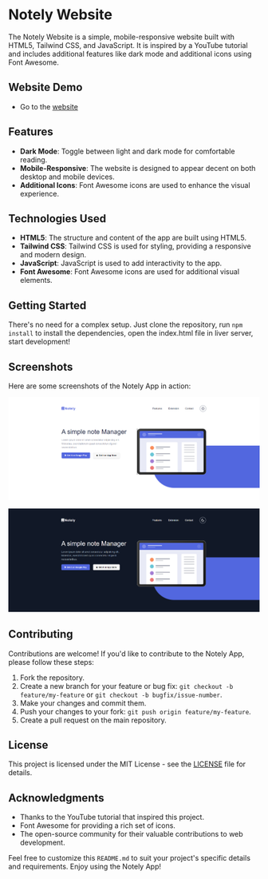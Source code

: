 # Notely Website

The Notely Website is a simple, mobile-responsive website built with HTML5, Tailwind CSS, and JavaScript. It is inspired by a YouTube tutorial and includes additional features like dark mode and additional icons using Font Awesome.

## Website Demo

- Go to the [website](https://notely-website.vercel.app/)

## Features

- **Dark Mode**: Toggle between light and dark mode for comfortable reading.
- **Mobile-Responsive**: The website is designed to appear decent on both desktop and mobile devices.
- **Additional Icons**: Font Awesome icons are used to enhance the visual experience.

## Technologies Used

- **HTML5**: The structure and content of the app are built using HTML5.
- **Tailwind CSS**: Tailwind CSS is used for styling, providing a responsive and modern design.
- **JavaScript**: JavaScript is used to add interactivity to the app.
- **Font Awesome**: Font Awesome icons are used for additional visual elements.

## Getting Started

There's no need for a complex setup. Just clone the repository, run `npm install` to install the dependencies, open the index.html file in liver server, start development!

## Screenshots

Here are some screenshots of the Notely App in action:

![Light Mode](./assets/screenshots/light-mode.png)

![Dark Mode](./assets/screenshots/dark-mode.png)

## Contributing

Contributions are welcome! If you'd like to contribute to the Notely App, please follow these steps:

1. Fork the repository.
2. Create a new branch for your feature or bug fix: `git checkout -b feature/my-feature` or `git checkout -b bugfix/issue-number`.
3. Make your changes and commit them.
4. Push your changes to your fork: `git push origin feature/my-feature`.
5. Create a pull request on the main repository.

## License

This project is licensed under the MIT License - see the [LICENSE](LICENSE) file for details.

## Acknowledgments

- Thanks to the YouTube tutorial that inspired this project.
- Font Awesome for providing a rich set of icons.
- The open-source community for their valuable contributions to web development.

Feel free to customize this `README.md` to suit your project's specific details and requirements. Enjoy using the Notely App!
